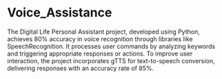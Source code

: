 # Voice_Assistance
 The Digital Life Personal Assistant project, developed using Python, achieves 80% accuracy in voice recognition through libraries like SpeechRecognition. It processes user commands by analyzing keywords and triggering appropriate responses or actions. To improve user interaction, the project incorporates gTTS for text-to-speech conversion, delivering responses with an accuracy rate of 85%.
